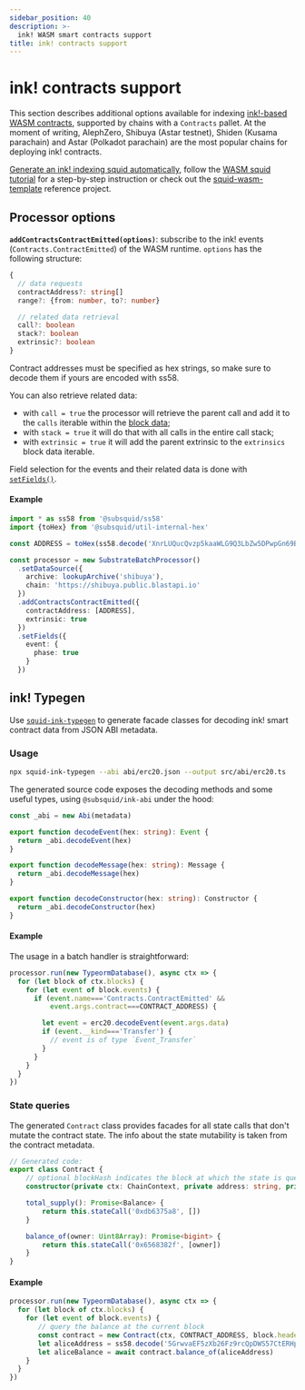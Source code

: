 ```yaml
---
sidebar_position: 40
description: >-
  ink! WASM smart contracts support
title: ink! contracts support
---
```


# ink! contracts support

This section describes additional options available for indexing [ink!-based WASM contracts](https://use.ink), supported by chains with a `Contracts` pallet. At the moment of writing, AlephZero, Shibuya (Astar testnet), Shiden (Kusama parachain) and Astar (Polkadot parachain) are the most popular chains for deploying ink! contracts.

[Generate an ink! indexing squid automatically](/sdk/resources/squid-gen), follow the [WASM squid tutorial](/sdk/tutorials/ink) for a step-by-step instruction or check out the [squid-wasm-template](https://github.com/subsquid-labs/squid-wasm-template) reference project.

## Processor options

**`addContractsContractEmitted(options)`**: subscribe to the ink! events (`Contracts.ContractEmitted`) of the WASM runtime. `options` has the following structure:

```ts
{
  // data requests
  contractAddress?: string[]
  range?: {from: number, to?: number}

  // related data retrieval
  call?: boolean
  stack?: boolean
  extrinsic?: boolean
}
```
Contract addresses must be specified as hex strings, so make sure to decode them if yours are encoded with ss58.

You can also retrieve related data:
- with `call = true` the processor will retrieve the parent call and add it to the `calls` iterable within the [block data](/sdk/reference/processors/substrate-batch/context-interfaces);
- with `stack = true` it will do that with all calls in the entire call stack;
- with `extrinsic = true` it will add the parent extrinsic to the `extrinsics` block data iterable.

Field selection for the events and their related data is done with [`setFields()`](/sdk/reference/processors/substrate-batch/field-selection).

#### Example
```ts
import * as ss58 from '@subsquid/ss58'
import {toHex} from '@subsquid/util-internal-hex'

const ADDRESS = toHex(ss58.decode('XnrLUQucQvzp5kaaWLG9Q3LbZw5DPwpGn69B5YcywSWVr5w').bytes)

const processor = new SubstrateBatchProcessor()
  .setDataSource({
    archive: lookupArchive('shibuya'),
    chain: 'https://shibuya.public.blastapi.io'
  })
  .addContractsContractEmitted({
    contractAddress: [ADDRESS],
    extrinsic: true
  })
  .setFields({
    event: {
      phase: true
    }
  })
```

## ink! Typegen

Use [`squid-ink-typegen`](https://github.com/subsquid/squid-sdk/tree/master/substrate/ink-typegen) to generate facade classes for decoding ink! smart contract data from JSON ABI metadata.

### Usage

```bash
npx squid-ink-typegen --abi abi/erc20.json --output src/abi/erc20.ts
```

The generated source code exposes the decoding methods and some useful types, using `@subsquid/ink-abi` under the hood:

```typescript title="src/abi/erc20.ts"
const _abi = new Abi(metadata)

export function decodeEvent(hex: string): Event {
  return _abi.decodeEvent(hex)
}

export function decodeMessage(hex: string): Message {
  return _abi.decodeMessage(hex)
}

export function decodeConstructor(hex: string): Constructor {
  return _abi.decodeConstructor(hex)
}
```

#### Example

The usage in a batch handler is straightforward:
```ts
processor.run(new TypeormDatabase(), async ctx => {
  for (let block of ctx.blocks) {
    for (let event of block.events) {
      if (event.name==='Contracts.ContractEmitted' &&
          event.args.contract===CONTRACT_ADDRESS) {

        let event = erc20.decodeEvent(event.args.data)
        if (event.__kind==='Transfer') {
          // event is of type `Event_Transfer`
        }
      }
    }
  }
})
```

### State queries

The generated `Contract` class provides facades for all state calls that don't mutate the contract state. The info about the state mutability is taken from the contract metadata.
```ts
// Generated code:
export class Contract {
    // optional blockHash indicates the block at which the state is queried
    constructor(private ctx: ChainContext, private address: string, private blockHash?: string) { }

    total_supply(): Promise<Balance> {
        return this.stateCall('0xdb6375a8', [])
    }

    balance_of(owner: Uint8Array): Promise<bigint> {
        return this.stateCall('0x6568382f', [owner])
    }
}
```

#### Example

```ts
processor.run(new TypeormDatabase(), async ctx => {
  for (let block of ctx.blocks) {
    for (let event of block.events) {
       // query the balance at the current block
       const contract = new Contract(ctx, CONTRACT_ADDRESS, block.header.hash)
       let aliceAddress = ss58.decode('5GrwvaEF5zXb26Fz9rcQpDWS57CtERHpNehXCPcNoHGKutQY').bytes
       let aliceBalance = await contract.balance_of(aliceAddress)
    }
  }
})
```
